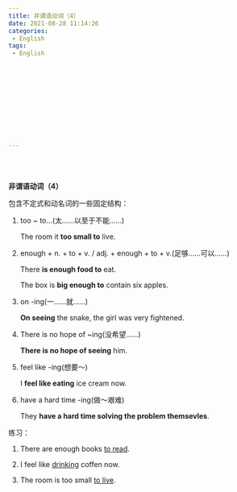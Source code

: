 ```yaml
---
title: 非谓语动词（4）
date: 2021-08-28 11:14:26
categories:
 - English
tags:
 - English












---
```


<br>
<br>



**非谓语动词（4）**

 包含不定式和动名词的一些固定结构：

1. too ~ to...(太……以至于不能……)

    The room it **too small to** live.

2. enough + n. + to + v. / adj. + enough + to + v.(足够……可以……)

    There **is enough food to** eat.

    The box is **big enough to** contain six apples.

3. on -ing(一……就……)

    **On seeing** the snake, the girl was very fightened.

4. There is no hope of ~ing(没希望……)

    **There is no hope of seeing** him.

5. feel like -ing(想要～)

    I **feel like eating** ice cream now.

6. have a hard time -ing(做～艰难)

    They **have a hard time solving the problem themsevles**.

练习：

1. There are enough books <u>to read</u>.

2. I feel like <u>drinking</u> coffen now.

3. The room is too small <u>to live</u>.



